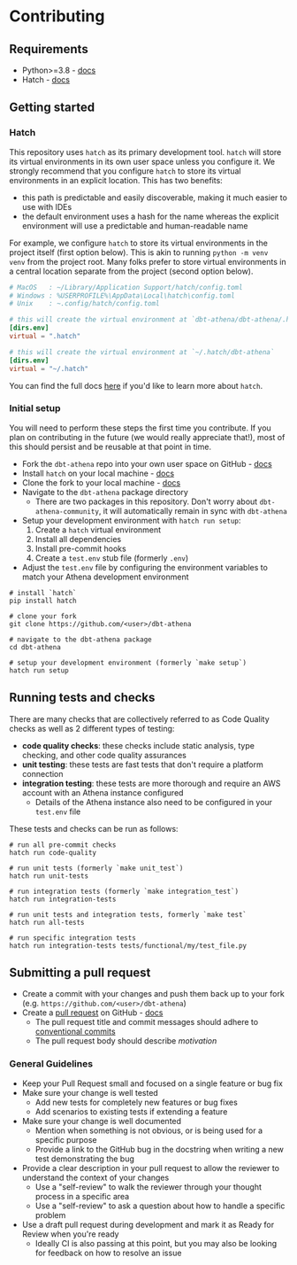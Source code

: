 # Contributing

## Requirements

* Python>=3.8 - [docs](https://www.python.org/)
* Hatch - [docs](https://hatch.pypa.io/dev/)

## Getting started

### Hatch

This repository uses `hatch` as its primary development tool.
`hatch` will store its virtual environments in its own user space unless you configure it.
We strongly recommend that you configure `hatch` to store its virtual environments in an explicit location.
This has two benefits:

* this path is predictable and easily discoverable, making it much easier to use with IDEs
* the default environment uses a hash for the name whereas the explicit environment will use
a predictable and human-readable name

For example, we configure `hatch` to store its virtual environments in the project itself (first option below).
This is akin to running `python -m venv venv` from the project root.
Many folks prefer to store virtual environments in a central location separate from the project (second option below).

```toml
# MacOS   : ~/Library/Application Support/hatch/config.toml
# Windows : %USERPROFILE%\AppData\Local\hatch\config.toml
# Unix    : ~.config/hatch/config.toml

# this will create the virtual environment at `dbt-athena/dbt-athena/.hatch/dbt-athena
[dirs.env]
virtual = ".hatch"

# this will create the virtual environment at `~/.hatch/dbt-athena`
[dirs.env]
virtual = "~/.hatch"
```

You can find the full docs [here](https://hatch.pypa.io/dev/config/hatch/) if you'd like to learn more about `hatch`.

### Initial setup

You will need to perform these steps the first time you contribute.
If you plan on contributing in the future (we would really appreciate that!),
most of this should persist and be reusable at that point in time.

<!-- markdownlint-disable MD013 -->
* Fork the `dbt-athena` repo into your own user space on GitHub - [docs](https://docs.github.com/en/pull-requests/collaborating-with-pull-requests/working-with-forks/fork-a-repo)
* Install `hatch` on your local machine - [docs](https://hatch.pypa.io/dev/install/)
* Clone the fork to your local machine - [docs](https://docs.github.com/en/repositories/creating-and-managing-repositories/cloning-a-repository)
* Navigate to the `dbt-athena` package directory
  * There are two packages in this repository. Don't worry about `dbt-athena-community`,
  it will automatically remain in sync with `dbt-athena`
* Setup your development environment with `hatch run setup`:
  1. Create a `hatch` virtual environment
  2. Install all dependencies
  3. Install pre-commit hooks
  4. Create a `test.env` stub file (formerly `.env`)
* Adjust the `test.env` file by configuring the environment variables to match your Athena development environment
<!-- markdownlint-restore -->

```shell
# install `hatch`
pip install hatch

# clone your fork
git clone https://github.com/<user>/dbt-athena

# navigate to the dbt-athena package
cd dbt-athena

# setup your development environment (formerly `make setup`)
hatch run setup
```

## Running tests and checks

There are many checks that are collectively referred to as Code Quality checks as well as 2 different types of testing:

* **code quality checks**: these checks include static analysis, type checking, and other code quality assurances
* **unit testing**: these tests are fast tests that don't require a platform connection
* **integration testing**: these tests are more thorough and require an AWS account with an Athena instance configured
  * Details of the Athena instance also need to be configured in your `test.env` file

These tests and checks can be run as follows:

```shell
# run all pre-commit checks
hatch run code-quality

# run unit tests (formerly `make unit_test`)
hatch run unit-tests

# run integration tests (formerly `make integration_test`)
hatch run integration-tests

# run unit tests and integration tests, formerly `make test`
hatch run all-tests

# run specific integration tests
hatch run integration-tests tests/functional/my/test_file.py
```

## Submitting a pull request

<!-- markdownlint-disable MD013 -->
* Create a commit with your changes and push them back up to your fork (e.g. `https://github.com/<user>/dbt-athena`)
* Create a [pull request](https://github.com/dbt-labs/dbt-athena/compare) on GitHub - [docs](https://docs.github.com/en/github/collaborating-with-pull-requests/proposing-changes-to-your-work-with-pull-requests/creating-a-pull-request-from-a-fork)
  * The pull request title and commit messages should adhere to [conventional commits](https://www.conventionalcommits.org)
  * The pull request body should describe _motivation_
<!-- markdownlint-restore -->

### General Guidelines

* Keep your Pull Request small and focused on a single feature or bug fix
* Make sure your change is well tested
  * Add new tests for completely new features or bug fixes
  * Add scenarios to existing tests if extending a feature
* Make sure your change is well documented
  * Mention when something is not obvious, or is being used for a specific purpose
  * Provide a link to the GitHub bug in the docstring when writing a new test demonstrating the bug
* Provide a clear description in your pull request to allow the reviewer to understand the context of your changes
  * Use a "self-review" to walk the reviewer through your thought process in a specific area
  * Use a "self-review" to ask a question about how to handle a specific problem
* Use a draft pull request during development and mark it as Ready for Review when you're ready
  * Ideally CI is also passing at this point, but you may also be looking for feedback on how to resolve an issue
